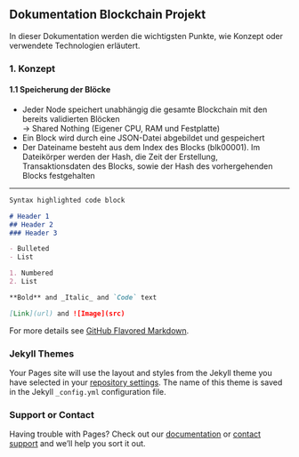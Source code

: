 ## Dokumentation Blockchain Projekt

In dieser Dokumentation werden die wichtigsten Punkte, wie Konzept oder verwendete Technologien erläutert.

### 1. Konzept

#### 1.1 Speicherung der Blöcke

- Jeder Node speichert unabhängig die gesamte Blockchain mit den bereits validierten Blöcken\
  -> Shared Nothing (Eigener CPU, RAM und Festplatte)
- Ein Block wird durch eine JSON-Datei abgebildet und gespeichert
- Der Dateiname besteht aus dem Index des Blocks (blk00001). Im Dateikörper werden der Hash, die Zeit der Erstellung,\
  Transaktionsdaten des Blocks, sowie der Hash des vorhergehenden Blocks festgehalten



------------------------------------------------------

```markdown
Syntax highlighted code block

# Header 1
## Header 2
### Header 3

- Bulleted
- List

1. Numbered
2. List

**Bold** and _Italic_ and `Code` text

[Link](url) and ![Image](src)
```

For more details see [GitHub Flavored Markdown](https://guides.github.com/features/mastering-markdown/).

### Jekyll Themes

Your Pages site will use the layout and styles from the Jekyll theme you have selected in your [repository settings](https://github.com/TimmMoetz/blockchain-lab/settings/pages). The name of this theme is saved in the Jekyll `_config.yml` configuration file.

### Support or Contact

Having trouble with Pages? Check out our [documentation](https://docs.github.com/categories/github-pages-basics/) or [contact support](https://support.github.com/contact) and we’ll help you sort it out.
